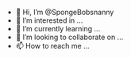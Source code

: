 - 👋 Hi, I’m @SpongeBobsnanny
- 👀 I’m interested in ...
- 🌱 I’m currently learning ...
- 💞️ I’m looking to collaborate on ...
- 📫 How to reach me ...

<!---
SpongeBobsnanny/SpongeBobsnanny is a ✨ special ✨ repository because its `README.md` (this file) appears on your GitHub profile.
You can click the Preview link to take a look at your changes.
--->
